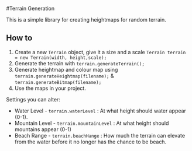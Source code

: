 #Terrain Generation

This is a simple library for creating heightmaps for random terrain.

## How to

1) Create a new `Terrain` object, give it a size and a scale `Terrain terrain = new Terrain(width, height,scale);`
2) Generate the terrain with `terrain.generateTerrain();`
3) Generate heightmap and colour map using `terrain.generateHeightmap(filename);` & `terrain.generateBitmap(filename);`
4) Use the maps in your project.

Settings you can alter:

- Water Level - `terrain.waterLevel` : At what height should water appear (0-1).
- Mountain Level - `terrain.mountainLevel` : At what height should mountains appear (0-1)
- Beach Range - `terrain.beachHange` : How much the terrain can elevate from the water before it no longer has the chance to be beach.